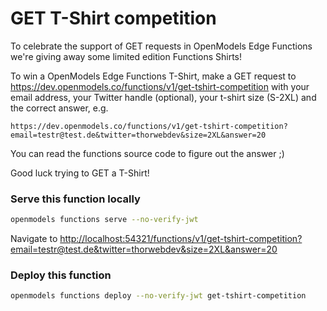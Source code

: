 # GET T-Shirt competition

To celebrate the support of GET requests in OpenModels Edge Functions we're giving away some limited edition Functions Shirts!

To win a OpenModels Edge Functions T-Shirt, make a GET request to <https://dev.openmodels.co/functions/v1/get-tshirt-competition> with your email address, your Twitter handle (optional), your t-shirt size (S-2XL) and the correct answer, e.g.

```text
https://dev.openmodels.co/functions/v1/get-tshirt-competition?email=testr@test.de&twitter=thorwebdev&size=2XL&answer=20
```

You can read the functions source code to figure out the answer ;)

Good luck trying to GET a T-Shirt!

### Serve this function locally

```bash
openmodels functions serve --no-verify-jwt
```

Navigate to <http://localhost:54321/functions/v1/get-tshirt-competition?email=testr@test.de&twitter=thorwebdev&size=2XL&answer=20>

### Deploy this function

```bash
openmodels functions deploy --no-verify-jwt get-tshirt-competition
```
